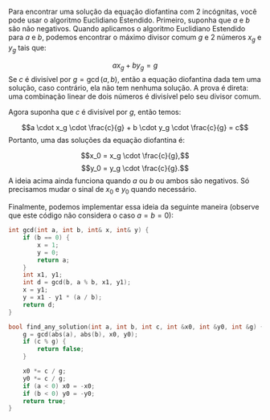 
Para encontrar uma solução da equação diofantina com 2 incógnitas, você pode usar o algoritmo Euclidiano Estendido. Primeiro, suponha que $a$ e $b$ são não negativos. Quando aplicamos o algoritmo Euclidiano Estendido para $a$ e $b$, podemos encontrar o máximo divisor comum $g$ e 2 números $x_g$ e $y_g$ tais que:

$$a x_g + b y_g = g$$
Se $c$ é divisível por $g = \gcd(a, b)$, então a equação diofantina dada tem uma solução, caso contrário, ela não tem nenhuma solução. A prova é direta: uma combinação linear de dois números é divisível pelo seu divisor comum.

Agora suponha que $c$ é divisível por $g$, então temos:

$$a \cdot x_g \cdot \frac{c}{g} + b \cdot y_g \cdot \frac{c}{g} = c$$
Portanto, uma das soluções da equação diofantina é:

$$x_0 = x_g \cdot \frac{c}{g},$$
$$y_0 = y_g \cdot \frac{c}{g}.$$
A ideia acima ainda funciona quando $a$ ou $b$ ou ambos são negativos. Só precisamos mudar o sinal de $x_0$ e $y_0$ quando necessário.

Finalmente, podemos implementar essa ideia da seguinte maneira (observe que este código não considera o caso $a = b = 0$):

```c++
int gcd(int a, int b, int& x, int& y) {
    if (b == 0) {
        x = 1;
        y = 0;
        return a;
    }
    int x1, y1;
    int d = gcd(b, a % b, x1, y1);
    x = y1;
    y = x1 - y1 * (a / b);
    return d;
}

bool find_any_solution(int a, int b, int c, int &x0, int &y0, int &g) {
    g = gcd(abs(a), abs(b), x0, y0);
    if (c % g) {
        return false;
    }

    x0 *= c / g;
    y0 *= c / g;
    if (a < 0) x0 = -x0;
    if (b < 0) y0 = -y0;
    return true;
}
```
